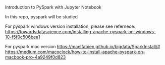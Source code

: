 Introduction to PySpark with Jupyter Notebook

In this repo, pyspark will be studied


For pyspark windows version installation, please see refernece: 
https://towardsdatascience.com/installing-apache-pyspark-on-windows-10-f5f0c506bea1


For pyspark mac version
https://maelfabien.github.io/bigdata/SparkInstall/#
https://medium.com/macoclock/how-to-install-apache-pyspark-on-macbook-pro-4a9249f0d823
